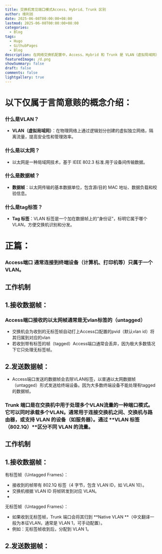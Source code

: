 ```yaml
---
title: 交换机常见端口模式Access、Hybrid、Trunk 区别
author: 维利翁
date: 2025-06-08T00:00:00+08:00
lastmod: 2025-06-08T00:00:00+08:00
categories:
  - Blog
tags:
  - Hugo
  - GithubPages
  - Blog
description: 在网络交换机配置中，Access、Hybrid 和 Trunk 是 VLAN（虚拟局域网）端口的三种不同模式，主要用于处理 VLAN 标签和数据帧的转发。
featuredImage: /d.png
showSummary: false
draft: false
comments: false
lightgallery: true
---
```

# 以下仅属于言简意赅的概念介绍：

### 什么是VLAN？
-  **VLAN（虚拟局域网）**：在物理网络上通过逻辑划分创建的虚拟独立网络，隔离流量，提高安全性和管理效率。
### 什么是以太网？
-  以太网是一种局域网技术，基于 IEEE 802.3 标准.用于设备间传输数据。
### 什么是数据帧？
-  **数据帧**：以太网传输的基本数据单位，包含源/目的 MAC 地址、数据负载和校验信息。
### 什么是tag标签？
-  **Tag 标签**：VLAN 标签是一个加在数据帧上的“身份证”，标明它属于哪个 VLAN，方便交换机识别和分发。
# 正篇：

### Access端口 通常连接到终端设备（计算机、打印机等）只属于一个VLAN。

## 工作机制

## 1.接收数据帧：

### Access端口接收的以太网帧通常是无vlan标签的（untagged）

-  交换机会为收到的无标签帧自动打上Access口配置的pvid（默认vlan id）将其归属到对应的vlan
- 若收到带有标签的帧（tagged）Access端口通常会丢弃，因为极大多数情况下它只处理无标签帧。
## 2.发送数据帧：

-  Access端口发送的数据帧会去除VLAN标签，以普通以太网数据帧（untagged）形式发送给终端设备。因为大多数终端设备不能处理有tagged的数据帧。
### Trunk 端口是在交换机中用于处理多个VLAN流量的一种端口模式。它可以同时承载多个VLAN。通常用于连接交换机之间、交换机与路由器，或支持 VLAN 的设备（如服务器）。通过 **VLAN 标签（802.1Q）**区分不同 VLAN 的流量。

## 工作机制

## 1.接收数据帧：

有标签帧（Untagged Frames）：
- 接收到的帧带有 802.1Q 标签（4 字节，包含 VLAN ID，如 VLAN 10）。
- 交换机根据 VLAN ID 将帧转发到对应 VLAN。
- 
无标签帧（Untagged Frames）：
- 如果收到无标签帧，Trunk 端口会将其归到 **Native VLAN **（中文翻译一般为本征VLAN，通常是 VLAN 1，可手动配置）。
- 例如：无标签帧收到后，分配到 VLAN 1。
## 2.发送数据帧：


